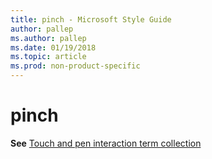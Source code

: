 ```yaml
---
title: pinch - Microsoft Style Guide
author: pallep
ms.author: pallep
ms.date: 01/19/2018
ms.topic: article
ms.prod: non-product-specific
---
```


# pinch

**See** [Touch and pen interaction term collection](/style-guide/a-z-word-list-term-collections/term-collections/touch-pen-interaction-terms)
